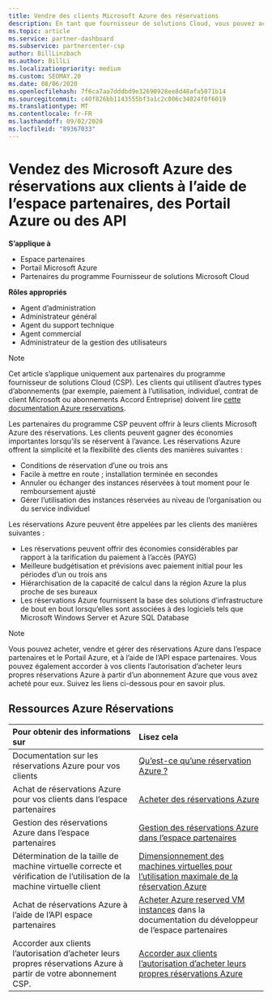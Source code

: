 ```yaml
---
title: Vendre des clients Microsoft Azure des réservations
description: En tant que fournisseur de solutions Cloud, vous pouvez acheter, vendre ou gérer des réservations Azure pour les clients. Utilisez l’espace partenaires, le Portail Azure ou l’API espace partenaires.
ms.topic: article
ms.service: partner-dashboard
ms.subservice: partnercenter-csp
author: BillLinzbach
ms.author: BillLi
ms.localizationpriority: medium
ms.custom: SEOMAY.20
ms.date: 08/06/2020
ms.openlocfilehash: 7f6ca7aa7dddbd9e32690928ee8d48afa5071b14
ms.sourcegitcommit: c40f826bb1143555bf3a1c2c806c34024f0f6019
ms.translationtype: MT
ms.contentlocale: fr-FR
ms.lasthandoff: 09/02/2020
ms.locfileid: "89367033"
---
```

# <a name="sell-microsoft-azure-reservations-to-customers-using-partner-center-the-azure-portal-or-apis"></a>Vendez des Microsoft Azure des réservations aux clients à l’aide de l’espace partenaires, des Portail Azure ou des API

**S’applique à**

- Espace partenaires
- Portail Microsoft Azure
- Partenaires du programme Fournisseur de solutions Microsoft Cloud

**Rôles appropriés**

- Agent d’administration
- Administrateur général
- Agent du support technique
- Agent commercial
- Administrateur de la gestion des utilisateurs

> [!NOTE]
> Cet article s’applique uniquement aux partenaires du programme fournisseur de solutions Cloud (CSP). Les clients qui utilisent d’autres types d’abonnements (par exemple, paiement à l’utilisation, individuel, contrat de client Microsoft ou abonnements Accord Entreprise) doivent lire [cette documentation Azure reservations](https://docs.microsoft.com/azure/cost-management-billing/reservations).

Les partenaires du programme CSP peuvent offrir à leurs clients Microsoft Azure des réservations. Les clients peuvent gagner des économies importantes lorsqu’ils se réservent à l’avance. Les réservations Azure offrent la simplicité et la flexibilité des clients des manières suivantes :

- Conditions de réservation d’une ou trois ans
- Facile à mettre en route ; installation terminée en secondes
- Annuler ou échanger des instances réservées à tout moment pour le remboursement ajusté
- Gérer l’utilisation des instances réservées au niveau de l’organisation ou du service individuel

Les réservations Azure peuvent être appelées par les clients des manières suivantes :

- Les réservations peuvent offrir des économies considérables par rapport à la tarification du paiement à l’accès (PAYG)
- Meilleure budgétisation et prévisions avec paiement initial pour les périodes d’un ou trois ans
- Hiérarchisation de la capacité de calcul dans la région Azure la plus proche de ses bureaux
- Les réservations Azure fournissent la base des solutions d’infrastructure de bout en bout lorsqu’elles sont associées à des logiciels tels que Microsoft Windows Server et Azure SQL Database

>[!NOTE]
> Vous pouvez acheter, vendre et gérer des réservations Azure dans l’espace partenaires et le Portail Azure, et à l’aide de l’API espace partenaires. Vous pouvez également accorder à vos clients l’autorisation d’acheter leurs propres réservations Azure à partir d’un abonnement Azure que vous avez acheté pour eux. Suivez les liens ci-dessous pour en savoir plus.

## <a name="azure-reservations-resources"></a>Ressources Azure Réservations

|**Pour obtenir des informations sur**   |**Lisez cela**    |
|:-----------------------------|:-----------------|
| Documentation sur les réservations Azure pour vos clients | [Qu’est-ce qu’une réservation Azure ?](https://docs.microsoft.com/azure/billing/billing-save-compute-costs-reservations)
|Achat de réservations Azure pour vos clients dans l’espace partenaires   |[Acheter des réservations Azure](azure-reservations-buying.md)
|Gestion des réservations Azure dans l’espace partenaires | [Gestion des réservations Azure dans l’espace partenaires](azure-reservations-manage.md)
|Détermination de la taille de machine virtuelle correcte et vérification de l’utilisation de la machine virtuelle client   |[Dimensionnement des machines virtuelles pour l’utilisation maximale de la réservation Azure](azure-usage.md)   |
|Achat de réservations Azure à l’aide de l’API espace partenaires | [Acheter Azure reserved VM instances](https://docs.microsoft.com/partner-center/develop/purchase-azure-reservations) dans la documentation du développeur de l’espace partenaires   |
|Accorder aux clients l’autorisation d’acheter leurs propres réservations Azure à partir de votre abonnement CSP. | [Accorder aux clients l’autorisation d’acheter leurs propres réservations Azure](give-customers-permission.md)   |
